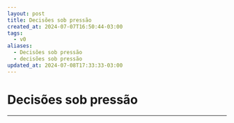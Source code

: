 ```yaml
---
layout: post
title: Decisões sob pressão
created_at: 2024-07-07T16:50:44-03:00
tags:
  - v0
aliases:
  - Decisões sob pressão
  - decisões sob pressão
updated_at: 2024-07-08T17:33:33-03:00
---
```

# Decisões sob pressão
----

